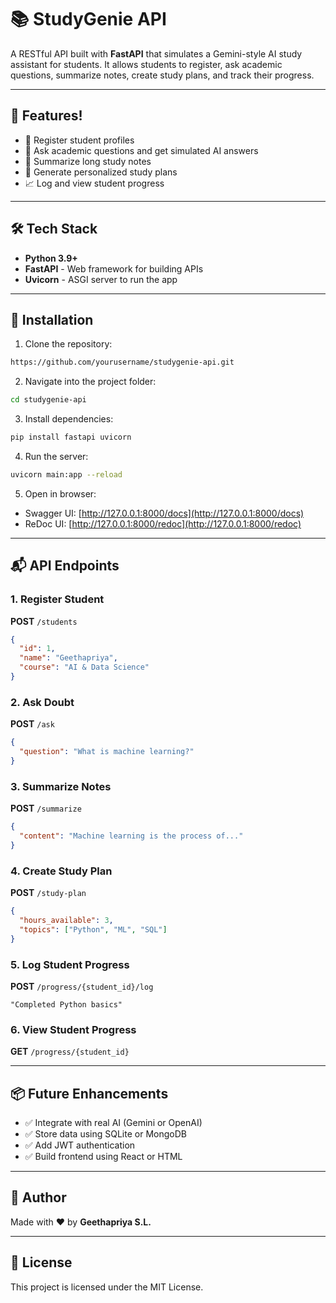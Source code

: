 # 📚 StudyGenie API

A RESTful API built with **FastAPI** that simulates a Gemini-style AI study assistant for students. It allows students to register, ask academic questions, summarize notes, create study plans, and track their progress.

----

## 🚀 Features!

* 📌 Register student profiles
* 🤖 Ask academic questions and get simulated AI answers
* 📝 Summarize long study notes
* 📆 Generate personalized study plans
* 📈 Log and view student progress

---

## 🛠 Tech Stack

* **Python 3.9+**
* **FastAPI** - Web framework for building APIs
* **Uvicorn** - ASGI server to run the app

---

## 🔧 Installation

1. Clone the repository:

```bash
https://github.com/yourusername/studygenie-api.git
```

2. Navigate into the project folder:

```bash
cd studygenie-api
```

3. Install dependencies:

```bash
pip install fastapi uvicorn
```

4. Run the server:

```bash
uvicorn main:app --reload
```

5. Open in browser:

* Swagger UI: [http://127.0.0.1:8000/docs](http://127.0.0.1:8000/docs)
* ReDoc UI: [http://127.0.0.1:8000/redoc](http://127.0.0.1:8000/redoc)

---

## 📬 API Endpoints

### 1. Register Student

**POST** `/students`

```json
{
  "id": 1,
  "name": "Geethapriya",
  "course": "AI & Data Science"
}
```

### 2. Ask Doubt

**POST** `/ask`

```json
{
  "question": "What is machine learning?"
}
```

### 3. Summarize Notes

**POST** `/summarize`

```json
{
  "content": "Machine learning is the process of..."
}
```

### 4. Create Study Plan

**POST** `/study-plan`

```json
{
  "hours_available": 3,
  "topics": ["Python", "ML", "SQL"]
}
```

### 5. Log Student Progress

**POST** `/progress/{student_id}/log`

```text
"Completed Python basics"
```

### 6. View Student Progress

**GET** `/progress/{student_id}`

---

## 📦 Future Enhancements

* ✅ Integrate with real AI (Gemini or OpenAI)
* ✅ Store data using SQLite or MongoDB
* ✅ Add JWT authentication
* ✅ Build frontend using React or HTML

---

## 🧑 Author

Made with ❤️ by **Geethapriya S.L.**

---

## 📜 License

This project is licensed under the MIT License.
